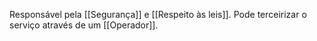 Responsável pela [[Segurança]] e [[Respeito às leis]].
Pode terceirizar o serviço através de um [[Operador]]. 

